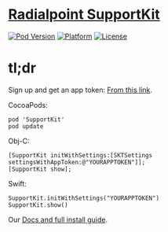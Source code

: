 # [Radialpoint SupportKit](http://www.supportkit.io)

[![Pod Version](http://img.shields.io/cocoapods/v/SupportKit.svg)](http://cocoadocs.org/docsets/SupportKit/)
[![Platform](http://img.shields.io/cocoapods/p/SupportKit.svg)](http://cocoadocs.org/docsets/SupportKit/)
[![License](http://img.shields.io/cocoapods/l/SupportKit.svg)](http://supportkit.io/terms.html)

# tl;dr


Sign up and get an app token: [From this link](https://app.supportkit.io/signup).

CocoaPods:

    pod 'SupportKit'
    pod update
    
Obj-C:
    
    [SupportKit initWithSettings:[SKTSettings settingsWithAppToken:@"YOURAPPTOKEN"]];
    [SupportKit show];
    
Swift:

    SupportKit.initWithSettings("YOURAPPTOKEN")
    SupportKit.show()



Our [Docs and full install guide](http://docs.supportkit.io).
